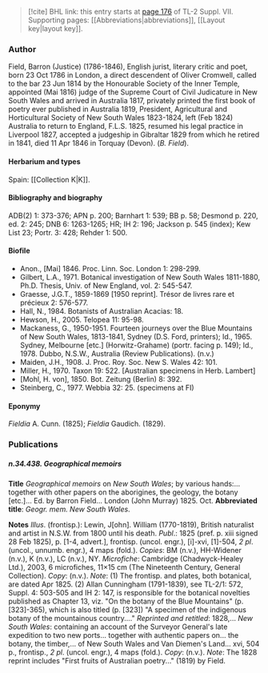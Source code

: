 > [!cite] BHL link: this entry starts at [page 176](https://www.biodiversitylibrary.org/item/103834#page/198/mode/1up) of TL-2 Suppl. VII.
> Supporting pages: [[Abbreviations|abbreviations]], [[Layout key|layout key]].

### Author

Field, Barron (Justice) (1786-1846), English jurist, literary critic and poet, born 23 Oct 1786 in London, a direct descendent of Oliver Cromwell, called to the bar 23 Jun 1814 by the Honourable Society of the Inner Temple, appointed (Mai 1816) judge of the Supreme Court of Civil Judicature in New South Wales and arrived in Australia 1817, privately printed the first book of poetry ever published in Australia 1819, President, Agricultural and Horticultural Society of New South Wales 1823-1824, left (Feb 1824) Australia to return to England, F.L.S. 1825, resumed his legal practice in Liverpool 1827, accepted a judgeship in Gibraltar 1829 from which he retired in 1841, died 11 Apr 1846 in Torquay (Devon). (*B. Field*).

#### Herbarium and types

Spain: [[Collection K|K]].

#### Bibliography and biography

ADB(2) 1: 373-376; APN p. 200; Barnhart 1: 539; BB p. 58; Desmond p. 220, ed. 2: 245; DNB 6: 1263-1265; HR; IH 2: 196; Jackson p. 545 (index); Kew List 23; Portr. 3: 428; Rehder 1: 500.

#### Biofile

- Anon., \[Mai\] 1846. Proc. Linn. Soc. London 1: 298-299.
- Gilbert, L.A., 1971. Botanical investigation of New South Wales 1811-1880, Ph.D. Thesis, Univ. of New England, vol. 2: 545-547.
- Graesse, J.G.T., 1859-1869 \[1950 reprint\]. Trésor de livres rare et précieux 2: 576-577.
- Hall, N., 1984. Botanists of Australian Acacias: 18.
- Hewson, H., 2005. Telopea 11: 95-98.
- Mackaness, G., 1950-1951. Fourteen journeys over the Blue Mountains of New South Wales, 1813-1841, Sydney (D.S. Ford, printers); Id., 1965. Sydney, Melbourne \[etc.\] (Horwitz-Grahame) (portr. facing p. 149); Id., 1978. Dubbo, N.S.W., Australia (Review Publications). (n.v.)
- Maiden, J.H., 1908. J. Proc. Roy. Soc. New S. Wales 42: 101.
- Miller, H., 1970. Taxon 19: 522. \[Australian specimens in Herb. Lambert\]
- \[Mohl, H. von\], 1850. Bot. Zeitung (Berlin) 8: 392.
- Steinberg, C., 1977. Webbia 32: 25. (specimens at FI)

#### Eponymy

*Fieldia* A. Cunn. (1825); *Fieldia* Gaudich. (1829).

### Publications

##### n.34.438. Geographical memoirs

**Title**
*Geographical memoirs* on *New South Wales*; by various hands:... together with other papers on the aborigines, the geology, the botany \[etc.\]... Ed. by Barron Field... London (John Murray) 1825. Oct.
**Abbreviated title**: *Geogr. mem. New South Wales*.

**Notes**
*Illus*. (frontisp.): Lewin, J\[ohn\]. William (1770-1819), British naturalist and artist in N.S.W. from 1800 until his death.
*Publ*.: 1825 (pref. p. xiii signed 28 Feb 1825), p. \[1-4, advert.\], frontisp. (uncol. engr.), \[i\]-xvi, \[1\]-504, *2 pl*. (uncol., unnumb. engr.), 4 maps (fold.). *Copies*: BM (n.v.), HH-Widener (n.v.), K (n.v.), LC (n.v.), NY. *Microfiche*: Cambridge (Chadwyck-Healey Ltd.), 2003, 6 microfiches, 11×15 cm (The Nineteenth Century, General Collection). *Copy*: (n.v.).
*Note*: (1) The frontisp. and plates, both botanical, are dated Apr 1825. (2) Allan Cunningham (1791-1839), see TL-2/1: 572, Suppl. 4: 503-505 and IH 2: 147, is responsible for the botanical novelties published as Chapter 13, viz. "On the botany of the Blue Mountains" (p. \[323\]-365), which is also titled (p. \[323\]) "A specimen of the indigenous botany of the mountainous country...."
*Reprinted and retitled*: 1828,... *New South Wales*: containing an account of the Surveyor General's late expedition to two new ports... together with authentic papers on... the botany, the timber,... of New South Wales and Van Diemen's Land... xvi, 504 p., frontisp., *2 pl*. (uncol. engr.), 4 maps (fold.). *Copy*: (n.v.).
*Note*: The 1828 reprint includes "First fruits of Australian poetry..." (1819) by Field.

